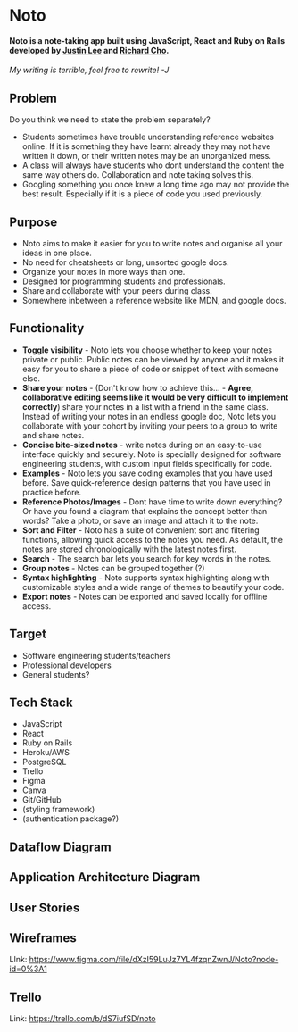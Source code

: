 # Noto

#### Noto is a note-taking app built using JavaScript, React and Ruby on Rails developed by [Justin Lee](https://github.com/JLee-WD) and [Richard Cho](https://github.com/Ryuukishi/).

_My writing is terrible, feel free to rewrite! -J_

## Problem

Do you think we need to state the problem separately?

- Students sometimes have trouble understanding reference websites online. If it is something they have learnt already they may not have written it down, or their written notes may be an unorganized mess.
- A class will always have students who dont understand the content the same way others do. Collaboration and note taking solves this.
- Googling something you once knew a long time ago may not provide the best result. Especially if it is a piece of code you used previously.

## Purpose

- Noto aims to make it easier for you to write notes and organise all your ideas in one place.
- No need for cheatsheets or long, unsorted google docs.
- Organize your notes in more ways than one.
- Designed for programming students and professionals.
- Share and collaborate with your peers during class.
- Somewhere inbetween a reference website like MDN, and google docs.

## Functionality

- **Toggle visibility** - Noto lets you choose whether to keep your notes private or public. Public notes can be viewed by anyone and it makes it easy for you to share a piece of code or snippet of text with someone else.
- **Share your notes** - (Don't know how to achieve this...    - **Agree, collaborative editing seems like it would be very difficult to implement correctly**) share your notes in a list with a friend in the same class. Instead of writing your notes in an endless google doc, Noto lets you collaborate with your cohort by inviting your peers to a group to write and share notes. 
- **Concise bite-sized notes** - write notes during on an easy-to-use interface quickly and securely. Noto is specially designed for software engineering students, with custom input fields specifically for code.
- **Examples** - Noto lets you save coding examples that you have used before. Save quick-reference design patterns that you have used in practice before.
- **Reference Photos/Images** - Dont have time to write down everything? Or have you found a diagram that explains the concept better than words? Take a photo, or save an image and attach it to the note.
- **Sort and Filter** - Noto has a suite of convenient sort and filtering functions, allowing quick access to the notes you need. As default, the notes are stored chronologically with the latest notes first.
- **Search** - The search bar lets you search for key words in the notes.
- **Group notes** - Notes can be grouped together (?)
- **Syntax highlighting** - Noto supports syntax highlighting along with customizable styles and a wide range of themes to beautify your code. 
- **Export notes** - Notes can be exported and saved locally for offline access.

## Target

- Software engineering students/teachers
- Professional developers
- General students?

## Tech Stack

- JavaScript
- React
- Ruby on Rails
- Heroku/AWS
- PostgreSQL
- Trello
- Figma
- Canva
- Git/GitHub
- (styling framework)
- (authentication package?)

## Dataflow Diagram

## Application Architecture Diagram

## User Stories

## Wireframes

LInk: https://www.figma.com/file/dXzI59LuJz7YL4fzqnZwnJ/Noto?node-id=0%3A1

## Trello

Link: https://trello.com/b/dS7iufSD/noto
